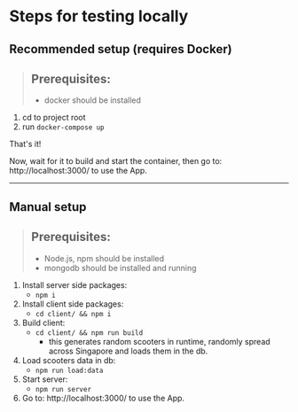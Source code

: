 # Steps for testing locally

## Recommended setup (requires Docker)
> ## Prerequisites:
> - docker should be installed

1. cd to project root
2. run `docker-compose up`

That's it!

Now, wait for it to build and start the container, then go to: <a>http://localhost:3000/</a> to use the App.

---
## Manual setup
> ## Prerequisites:
> - Node.js, npm should be installed
> - mongodb should be installed and running

1. Install server side packages:
    - `npm i`
2. Install client side packages:
    - `cd client/ && npm i`
3. Build client:
    - `cd client/ && npm run build`
        - this generates random scooters in runtime, randomly spread across Singapore and loads them in the db.
4. Load scooters data in db:
    - `npm run load:data`
5. Start server:
    - `npm run server`
6. Go to: <a>http://localhost:3000/</a> to use the App.
